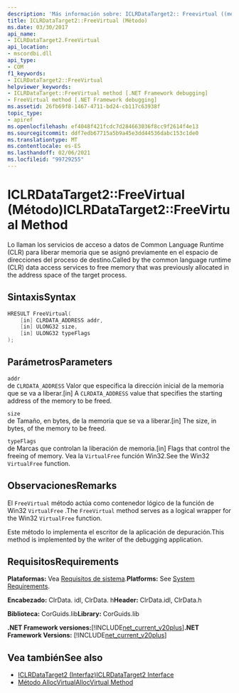 ```yaml
---
description: 'Más información sobre: ICLRDataTarget2:: Freevirtual ((método)'
title: ICLRDataTarget2::FreeVirtual (Método)
ms.date: 03/30/2017
api_name:
- ICLRDataTarget2.FreeVirtual
api_location:
- mscordbi.dll
api_type:
- COM
f1_keywords:
- ICLRDataTarget2::FreeVirtual
helpviewer_keywords:
- ICLRDataTarget::FreeVirtual method [.NET Framework debugging]
- FreeVirtual method [.NET Framework debugging]
ms.assetid: 26fb69f8-1467-4711-bd24-cb117c63938f
topic_type:
- apiref
ms.openlocfilehash: ef4048f421fcdc7d284663036f8cc9f2614f4e13
ms.sourcegitcommit: ddf7edb67715a5b9a45e3dd44536dabc153c1de0
ms.translationtype: MT
ms.contentlocale: es-ES
ms.lasthandoff: 02/06/2021
ms.locfileid: "99729255"
---
```

# <a name="iclrdatatarget2freevirtual-method"></a><span data-ttu-id="d911c-103">ICLRDataTarget2::FreeVirtual (Método)</span><span class="sxs-lookup"><span data-stu-id="d911c-103">ICLRDataTarget2::FreeVirtual Method</span></span>

<span data-ttu-id="d911c-104">Lo llaman los servicios de acceso a datos de Common Language Runtime (CLR) para liberar memoria que se asignó previamente en el espacio de direcciones del proceso de destino.</span><span class="sxs-lookup"><span data-stu-id="d911c-104">Called by the common language runtime (CLR) data access services to free memory that was previously allocated in the address space of the target process.</span></span>  
  
## <a name="syntax"></a><span data-ttu-id="d911c-105">Sintaxis</span><span class="sxs-lookup"><span data-stu-id="d911c-105">Syntax</span></span>  
  
```cpp  
HRESULT FreeVirtual(  
    [in] CLRDATA_ADDRESS addr,  
    [in] ULONG32 size,  
    [in] ULONG32 typeFlags  
);  
```  
  
## <a name="parameters"></a><span data-ttu-id="d911c-106">Parámetros</span><span class="sxs-lookup"><span data-stu-id="d911c-106">Parameters</span></span>  

 `addr`  
 <span data-ttu-id="d911c-107">de `CLRDATA_ADDRESS` Valor que especifica la dirección inicial de la memoria que se va a liberar.</span><span class="sxs-lookup"><span data-stu-id="d911c-107">[in] A `CLRDATA_ADDRESS` value that specifies the starting address of the memory to be freed.</span></span>  
  
 `size`  
 <span data-ttu-id="d911c-108">de Tamaño, en bytes, de la memoria que se va a liberar.</span><span class="sxs-lookup"><span data-stu-id="d911c-108">[in] The size, in bytes, of the memory to be freed.</span></span>  
  
 `typeFlags`  
 <span data-ttu-id="d911c-109">de Marcas que controlan la liberación de memoria.</span><span class="sxs-lookup"><span data-stu-id="d911c-109">[in] Flags that control the freeing of memory.</span></span> <span data-ttu-id="d911c-110">Vea la `VirtualFree` función Win32.</span><span class="sxs-lookup"><span data-stu-id="d911c-110">See the Win32 `VirtualFree` function.</span></span>  
  
## <a name="remarks"></a><span data-ttu-id="d911c-111">Observaciones</span><span class="sxs-lookup"><span data-stu-id="d911c-111">Remarks</span></span>  

 <span data-ttu-id="d911c-112">El `FreeVirtual` método actúa como contenedor lógico de la función de Win32 `VirtualFree` .</span><span class="sxs-lookup"><span data-stu-id="d911c-112">The `FreeVirtual` method serves as a logical wrapper for the Win32 `VirtualFree` function.</span></span>  
  
 <span data-ttu-id="d911c-113">Este método lo implementa el escritor de la aplicación de depuración.</span><span class="sxs-lookup"><span data-stu-id="d911c-113">This method is implemented by the writer of the debugging application.</span></span>  
  
## <a name="requirements"></a><span data-ttu-id="d911c-114">Requisitos</span><span class="sxs-lookup"><span data-stu-id="d911c-114">Requirements</span></span>  

 <span data-ttu-id="d911c-115">**Plataformas:** Vea [Requisitos de sistema](../../get-started/system-requirements.md).</span><span class="sxs-lookup"><span data-stu-id="d911c-115">**Platforms:** See [System Requirements](../../get-started/system-requirements.md).</span></span>  
  
 <span data-ttu-id="d911c-116">**Encabezado:** ClrData. idl, ClrData. h</span><span class="sxs-lookup"><span data-stu-id="d911c-116">**Header:** ClrData.idl, ClrData.h</span></span>  
  
 <span data-ttu-id="d911c-117">**Biblioteca:** CorGuids.lib</span><span class="sxs-lookup"><span data-stu-id="d911c-117">**Library:** CorGuids.lib</span></span>  
  
 <span data-ttu-id="d911c-118">**.NET Framework versiones:**[!INCLUDE[net_current_v20plus](../../../../includes/net-current-v20plus-md.md)]</span><span class="sxs-lookup"><span data-stu-id="d911c-118">**.NET Framework Versions:** [!INCLUDE[net_current_v20plus](../../../../includes/net-current-v20plus-md.md)]</span></span>  
  
## <a name="see-also"></a><span data-ttu-id="d911c-119">Vea también</span><span class="sxs-lookup"><span data-stu-id="d911c-119">See also</span></span>

- [<span data-ttu-id="d911c-120">ICLRDataTarget2 (Interfaz)</span><span class="sxs-lookup"><span data-stu-id="d911c-120">ICLRDataTarget2 Interface</span></span>](iclrdatatarget2-interface.md)
- [<span data-ttu-id="d911c-121">Método AllocVirtual</span><span class="sxs-lookup"><span data-stu-id="d911c-121">AllocVirtual Method</span></span>](iclrdatatarget2-allocvirtual-method.md)
